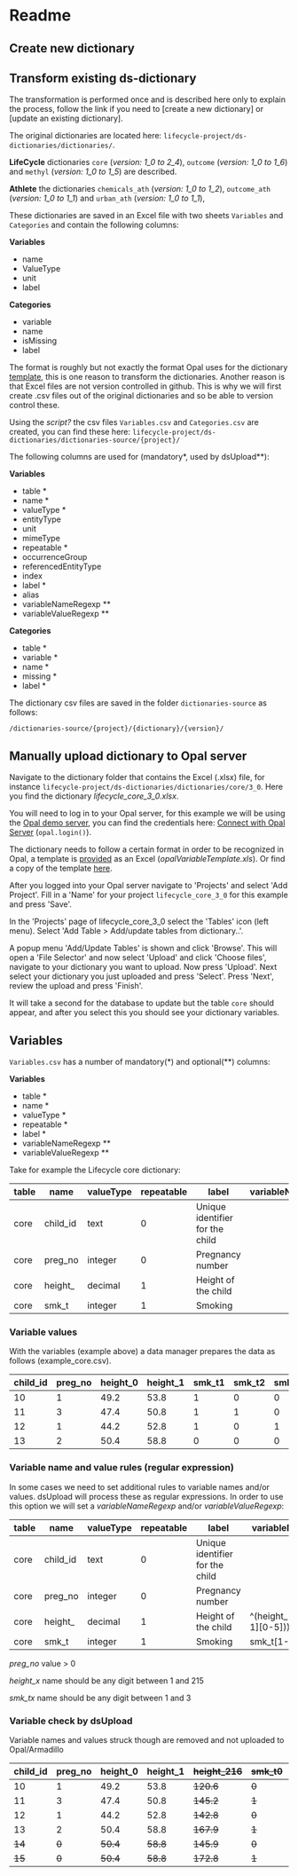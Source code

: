 # Readme

## Create new dictionary

## Transform existing ds-dictionary
The transformation is performed once and is described here only to explain the process, follow the link if you need to [create a new dictionary] or [update an existing dictionary].

The original dictionaries are located here: `lifecycle-project/ds-dictionaries/dictionaries/`.

**LifeCycle** dictionaries `core` (*version: 1_0 to 2_4*), `outcome` (*version: 1_0 to 1_6*) and `methyl` (*version: 1_0 to 1_5*) are described.

**Athlete** the dictionaries `chemicals_ath` (*version: 1_0 to 1_2*), `outcome_ath` (*version: 1_0 to 1_1*) and `urban_ath` (*version: 1_0 to 1_1*),

These dictionaries are saved in an Excel file with two sheets `Variables` and `Categories` and contain the following columns:

**Variables**
- name
- ValueType
- unit
- label

**Categories**
- variable
- name
- isMissing
- label

The format is roughly but not exactly the format Opal uses for the dictionary [template](https://opaldoc.obiba.org/en/latest/cookbook/import-data/r.html#connect-with-opal-server), this is one reason to transform the dictionaries. Another reason is that Excel files are not version controlled in github. This is why we will first create .csv files out of the original dictionaries and so be able to version control these.

Using the *script?* the csv files `Variables.csv` and `Categories.csv` are created, you can find these here: `lifecycle-project/ds-dictionaries/dictionaries-source/{project}/`

The following columns are used for (mandatory*, used by dsUpload**):

**Variables**
- table *
- name *
- valueType *
- entityType
- unit
- mimeType
- repeatable *
- occurrenceGroup
- referencedEntityType
- index
- label *
- alias
- variableNameRegexp **
- variableValueRegexp **

**Categories**
- table *
- variable *
- name *
- missing *
- label *

The dictionary csv files are saved in the folder `dictionaries-source` as follows:

`/dictionaries-source/{project}/{dictionary}/{version}/`



## Manually upload dictionary to Opal server
Navigate to the dictionary folder that contains the Excel (.xlsx) file, for instance `lifecycle-project/ds-dictionaries/dictionaries/core/3_0`.
Here you find the dictionary *lifecycle_core_3_0.xlsx*.

You will need to log in to your Opal server, for this example we will be using the [Opal demo server](https://opal-demo.obiba.org/ui/index.html), you can find the credentials here: [Connect with Opal Server](https://opaldoc.obiba.org/en/latest/cookbook/import-data/r.html#connect-with-opal-server) (`opal.login()`).

The dictionary needs to follow a certain format in order to be recognized in Opal, a template is [provided](https://opaldoc.obiba.org/en/latest/cookbook/import-data/r.html#connect-with-opal-server) as an Excel (*opalVariableTemplate.xls*). Or find a copy of the template [here](./files/opalVariableTemplate.xls).

After you logged into your Opal server navigate to 'Projects' and select 'Add Project'. Fill in a 'Name' for your project `lifecycle_core_3_0` for this example and press 'Save'.

In the 'Projects' page of lifecycle_core_3_0 select the 'Tables' icon (left menu). Select 'Add Table > Add/update tables from dictionary..'.

A popup menu 'Add/Update Tables' is shown and click 'Browse'. This will open a 'File Selector' and now select 'Upload' and click 'Choose files', navigate to your dictionary you want to upload. Now press 'Upload'. Next select your dictionary you just uploaded and press 'Select'. Press 'Next', review the upload and press 'Finish'.

It will take a second for the database to update but the table `core` should appear, and after you select this you should see your dictionary variables.

## Variables

`Variables.csv` has a number of mandatory(*) and optional(**) columns:

**Variables**
- table *
- name *
- valueType *
- repeatable *
- label *
- variableNameRegexp **
- variableValueRegexp **

Take for example the Lifecycle core dictionary:

| table | name     | valueType | repeatable | label                           | variableNameRegexp | variableValueRegexp |
|-------|----------|-----------|------------|---------------------------------|--------------------|---------------------| 
| core  | child_id | text      | 0          | Unique identifier for the child |                    |                     | 
| core  | preg_no  | integer   | 0          | Pregnancy number                |                    |                     | 
| core  | height_  | decimal   | 1          | Height of the child             |                    |                     |
| core  | smk_t    | integer   | 1          | Smoking                         |                    |                     |

### Variable values

With the variables (example above) a data manager prepares the data as follows (example_core.csv).

| child_id | preg_no | height_0 | height_1 | smk_t1 | smk_t2 | smk_t3 |
|----------|---------|----------|----------|--------|--------|--------|
| 10       | 1       | 49.2     | 53.8     | 1      | 0      | 0      |
| 11       | 3       | 47.4     | 50.8     | 1      | 1      | 0      |
| 12       | 1       | 44.2     | 52.8     | 1      | 0      | 1      |
| 13       | 2       | 50.4     | 58.8     | 0      | 0      | 0      |

### Variable name and value rules (regular expression)

In some cases we need to set additional rules to variable names and/or values. dsUpload will process these as regular expressions. In order to use this option we will set a _variableNameRegexp_ and/or _variableValueRegexp_:

| table | name     | valueType | repeatable | label                           | variableNameRegexp                   | variableValueRegexp |
|-------|----------|-----------|------------|---------------------------------|--------------------------------------|---------------------| 
| core  | child_id | text      | 0          | Unique identifier for the child |                                      |                     | 
| core  | preg_no  | integer   | 0          | Pregnancy number                |                                      | [1-9]               | 
| core  | height_  | decimal   | 1          | Height of the child             | ^(height_(\d\|\d\d\|\d\[0-1][0-5]))$ |                     |
| core  | smk_t    | integer   | 1          | Smoking                         | smk_t[1-3]                           |                     |

*preg_no* value > 0

*height_x* name should be any digit between 1 and 215

*smk_tx* name should be any digit between 1 and 3

### Variable check by dsUpload

Variable names and values struck though are removed and not uploaded to Opal/Armadillo

| child_id | preg_no | height_0 | height_1 | ~~height_216~~ | ~~smk_t0~~ | smk_t1 | smk_t2 | smk_t3 |
|----------|---------|----------|----------|----------------|------------|--------|--------|--------|
| 10       | 1       | 49.2     | 53.8     | ~~120.6~~      | ~~0~~      | 1      | 0      | 0      |
| 11       | 3       | 47.4     | 50.8     | ~~145.2~~      | ~~1~~      | 1      | 1      | 0      |
| 12       | 1       | 44.2     | 52.8     | ~~142.8~~      | ~~0~~      | 1      | 0      | 1      |
| 13       | 2       | 50.4     | 58.8     | ~~167.9~~      | ~~1~~      | 0      | 0      | 0      |
| ~~14~~   | ~~0~~   | ~~50.4~~ | ~~58.8~~ | ~~145.9~~      | ~~0~~      | ~~0~~  | ~~0~~  | 0      |
| ~~15~~   | ~~0~~   | ~~50.4~~ | ~~58.8~~ | ~~172.8~~      | ~~1~~      | ~~0~~  | ~~0~~  | 0      |

